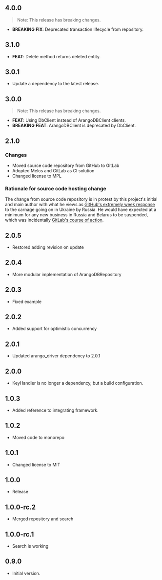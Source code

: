 ## 4.0.0

> Note: This release has breaking changes.

 - **BREAKING** **FIX**: Deprecated transaction lifecycle from repository.

## 3.1.0

 - **FEAT**: Delete method returns deleted entity.

## 3.0.1

 - Update a dependency to the latest release.

## 3.0.0

> Note: This release has breaking changes.

 - **FEAT**: Using DbClient instead of ArangoDBClient clients.
 - **BREAKING** **FEAT**: ArangoDBClient is deprecated by DbClient.

## 2.1.0

### Changes
- Moved source code repository from GitHub to GitLab
- Adopted Melos and GitLab as CI solution
- Changed license to MPL

### Rationale for source code hosting change

The change from source code repository is in protest by this project's initial and main author with what he views as [GitHub's extremely week response](https://github.blog/2022-03-02-our-response-to-the-war-in-ukraine/) to the carnage going on in Ukraine by Russia. He would have expected at a minimum for any new business in Russia and Belarus to be suspended, which was incidentally [GitLab's course of action](https://about.gitlab.com/blog/2022/03/11/gitlab-actions-to-date-regarding-russian-invasion-of-ukraine/#suspending-new-business-in-russia-and-belarus).


## 2.0.5

- Restored adding revision on update


## 2.0.4

- More modular implementation of ArangoDBRepository

## 2.0.3

- Fixed example

## 2.0.2

- Added support for optimistic concurrency

## 2.0.1

- Updated arango_driver dependency to 2.0.1

## 2.0.0

- KeyHandler is no longer a dependency, but a build configuration.

## 1.0.3

- Added reference to integrating framework.

## 1.0.2

- Moved code to monorepo

## 1.0.1

- Changed license to MIT

## 1.0.0

- Release

## 1.0.0-rc.2

- Merged repository and search

## 1.0.0-rc.1

- Search is working

## 0.9.0

- Initial version.


